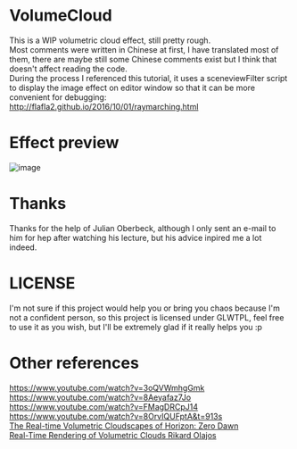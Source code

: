 # VolumeCloud
This is a WIP volumetric cloud effect, still pretty rough.<br>
Most comments were written in Chinese at first, I have translated most of them, there are maybe still some Chinese comments exist but I think that doesn't affect reading the code. <br>
During the process I referenced this tutorial, it uses a sceneviewFilter script to display the image effect on editor window so that it can be more convenient for debugging:<br>http://flafla2.github.io/2016/10/01/raymarching.html<br>
# Effect preview
![image](https://github.com/akatsukikaede/VolumeCloud/blob/master/CloudRender.png)
# Thanks
Thanks for the help of Julian Oberbeck, although I only sent an e-mail to him for hep after watching his lecture, but his advice inpired me a lot indeed.<br>
# LICENSE
I'm not sure if this project would help you or bring you chaos because I'm not a confident person, so this project is licensed under GLWTPL, feel free to use it as you wish, but I'll be extremely glad if it really helps you :p
# Other references
https://www.youtube.com/watch?v=3oQVWmhgGmk<br>
https://www.youtube.com/watch?v=8Aeyafaz7Jo<br>
https://www.youtube.com/watch?v=FMagDRCpJ14<br>
https://www.youtube.com/watch?v=8OrvIQUFptA&t=913s<br>
[The Real-time Volumetric Cloudscapes of Horizon: Zero Dawn](http://advances.realtimerendering.com/s2015/The%20Real-time%20Volumetric%20Cloudscapes%20of%20Horizon%20-%20Zero%20Dawn%20-%20ARTR.pdf)<br>
[Real-Time Rendering of Volumetric Clouds Rikard Olajos](http://lup.lub.lu.se/luur/download?func=downloadFile&recordOId=8893256&fileOId=8893258)
